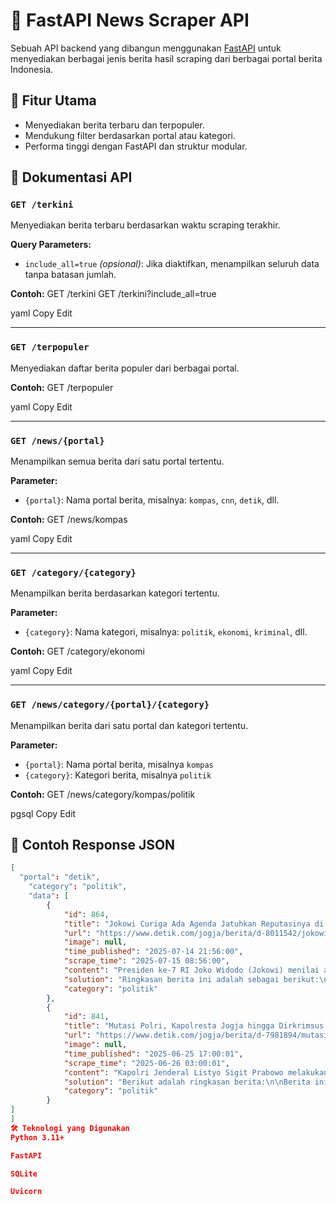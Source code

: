 # 📰 FastAPI News Scraper API

Sebuah API backend yang dibangun menggunakan [FastAPI](https://fastapi.tiangolo.com/) untuk menyediakan berbagai jenis berita hasil scraping dari berbagai portal berita Indonesia.

## 🚀 Fitur Utama

- Menyediakan berita terbaru dan terpopuler.
- Mendukung filter berdasarkan portal atau kategori.
- Performa tinggi dengan FastAPI dan struktur modular.

## 📌 Dokumentasi API

### `GET /terkini`

Menyediakan berita terbaru berdasarkan waktu scraping terakhir.

**Query Parameters:**
- `include_all=true` _(opsional)_: Jika diaktifkan, menampilkan seluruh data tanpa batasan jumlah.

**Contoh:**
GET /terkini
GET /terkini?include_all=true

yaml
Copy
Edit

---

### `GET /terpopuler`

Menyediakan daftar berita populer dari berbagai portal.

**Contoh:**
GET /terpopuler

yaml
Copy
Edit

---

### `GET /news/{portal}`

Menampilkan semua berita dari satu portal tertentu.

**Parameter:**
- `{portal}`: Nama portal berita, misalnya: `kompas`, `cnn`, `detik`, dll.

**Contoh:**
GET /news/kompas

yaml
Copy
Edit

---

### `GET /category/{category}`

Menampilkan berita berdasarkan kategori tertentu.

**Parameter:**
- `{category}`: Nama kategori, misalnya: `politik`, `ekonomi`, `kriminal`, dll.

**Contoh:**
GET /category/ekonomi

yaml
Copy
Edit

---

### `GET /news/category/{portal}/{category}`

Menampilkan berita dari satu portal dan kategori tertentu.

**Parameter:**
- `{portal}`: Nama portal berita, misalnya `kompas`
- `{category}`: Kategori berita, misalnya `politik`

**Contoh:**
GET /news/category/kompas/politik

pgsql
Copy
Edit

## 🧪 Contoh Response JSON

```json
[
  "portal": "detik",
    "category": "politik",
    "data": [
        {
            "id": 864,
            "title": "Jokowi Curiga Ada Agenda Jatuhkan Reputasinya di Balik Isu Ijazah Palsu",
            "url": "https://www.detik.com/jogja/berita/d-8011542/jokowi-curiga-ada-agenda-jatuhkan-reputasinya-di-balik-isu-ijazah-palsu",
            "image": null,
            "time_published": "2025-07-14 21:56:00",
            "scrape_time": "2025-07-15 08:56:00",
            "content": "Presiden ke-7 RI Joko Widodo (Jokowi) menilai ada agenda politik di balik isu soal ijazah palsu hingga pemakzulan Wakil Presiden Gibran Rakabuming Raka. Agenda itu ialah menurunkan reputasi politik dirinya. Dilansir detikJateng, polemik ijazah palsu Jokowi kembali muncul usai Jokowi purnatugas pada Oktober 2024 lalu. Jokowi bahkan melaporkan lima orang terkait isu ijazah palsu tersebut. \"Saya berperasaan, memang kelihatannya ada agenda besar politik. Dibalik isu-isu ini ijazah palsu, isu pemakzulan,\" kata Jokowi saat ditemui wartawan di kediaman pribadinya di Sumber, Banjarsari, Solo, Senin (14/6/2025). SCROLL TO CONTINUE WITH CONTENT Jokowi curiga agenda besar politik itu ingin menurunkan reputasi dirinya. Menurutnya, hal itu termasuk terkait isu pemakzulan Gibran. \"Ini perasaan politik saya mengatakan ada agenda besar politik untuk menurunkan reputasi politik, untuk men-down grade,\" ujar dia. \"Termasuk itu (isu pemakzulan) Jadi ijazah palsu, pemakzulan Mas Wapres, saya kira ada agenda besar politik,\" ucap Jokowi. Meski demikian, Jokowi menyatakan dirinya merespons itu secara biasa saja. \"Ya buat saya biasa-biasa aja lah dan biasa, ya bisa,\" pungkasnya.",
            "solution": "Ringkasan berita ini adalah sebagai berikut:\n\nPresiden ke-7 RI Joko Widodo (Jokowi) menyatakan bahwa ada agenda politik besar yang ingin menurunkan reputasinya, termasuk terkait isu pemakzulan Wakil Presiden Gibran Rakabuming Raka. Ia melaporkan lima orang terkait isu ijazah palsu dan berperasaan bahwa ada agenda politik itu. Jokowi menyatakan dirinya merespons secara biasa saja.\n\nSolusi untuk masalah yang diangkat adalah dengan memastikan bahwa ada transparansi dan kejujuran dalam pemerintahan, sehingga tidak ada agendanya yang ingin menurunkan reputasi seseorang. Selain itu, penting juga untuk meningkatkan kesadaran masyarakat tentang pentingnya integritas dan kejujuran dalam pemerintahan.",
            "category": "politik"
        },
        {
            "id": 841,
            "title": "Mutasi Polri, Kapolresta Jogja hingga Dirkrimsus Polda DIY Diganti",
            "url": "https://www.detik.com/jogja/berita/d-7981894/mutasi-polri-kapolresta-jogja-hingga-dirkrimsus-polda-diy-diganti",
            "image": null,
            "time_published": "2025-06-25 17:00:01",
            "scrape_time": "2025-06-26 03:00:01",
            "content": "Kapolri Jenderal Listyo Sigit Prabowo melakukan rotasi atau mutasi jabatan kapolres dan pejabat utama Polda DIY. Rotasi jabatan itu meliputi posisi Kapolresta Kota Jogja, Dir Reskrimsus Polda DIY, dan Itwasum Polda DIY. Adapun rotasi jabatan itu berdasarkan Surat Keputusan Kapolri Kep 927/VI/2025 tanggal 24 Juni 2025 dan STR Kapolri No 1422/VI/Kep/2025 tanggal 24 Juni 2025. \"Memang benar ada mutasi beberapa pejabat utama di Polda DIY,\" kata Kabid Humas Polda DIY Kombes Ihsan kepada wartawan di Mapolda DIY, Sleman, Rabu (26/6/2025). SCROLL TO CONTINUE WITH CONTENT Ihsan bilang pejabat yang dirotasi yakni Dirkrimsus Polda DIY Kombes Wirdhanto Hadicaksono. Dia digantikan oleh AKBP Saprodin yang sebelumnya menjabat Dirkrimsus Polda Sulbar. \"Pak Wirdhanto (dimutasi) jadi Dirkrimsus Polda Jabar,\" ujarnya. Kemudian, Kapolresta Jogja Kombes Aditya Surya Dharma dipromosikan sebagai Kasubdit Pam VIP Ditpamobvit Korps Sabhara Baharkam Polri. \"Adapun penggantinya adalah Kombes Eva Guna Pandia yang sebelumnya menjabat Karolog Polda Papua Barat,\" ucapnya. Kemudian pejabat Itwasda Polda DIY yang sebelumnya kosong, kini dijabat oleh Kombes I Gusti Ngurah Rai Mahaputra. Gusti sebelumnya Auditor Kepolisian Madya Tk. II Itwasum Polri. \"Sertijab nanti masih menunggu keputusan dari Bapak Kapolda,\" pungkasnya.",
            "solution": "Berikut adalah ringkasan berita:\n\nBerita ini membahas tentang rotasi jabatan beberapa pejabat utama di Polda DIY, termasuk Kapolresta Kota Jogja, Dir Reskrimsus Polda DIY, dan Itwasum Polda DIY. Rotasi jabatan ini dilakukan berdasarkan Surat Keputusan Kapolri dan STR Kapolri, dan melibatkan beberapa pejabat yang diangkat dan digantikan dalam posisi mereka.\n\nSolusi untuk masalah yang diangkat dalam berita ini adalah:\n\n* Sebagai solusi untuk rotasi jabatan yang dilakukan oleh Polda DIY, dapat dianut sebagai contoh bagi organisasi lain untuk melakukan rotasi jabatan secara teratur dan sesuai dengan kebutuhan.\n* Dapat juga disarankan agar pejabat yang diangkat memiliki pengalaman dan kemampuan yang lebih luas dalam menyelesaikan masalah dan meningkatkan kinerja organisasi.",
            "category": "politik"
        }
]
]
🛠️ Teknologi yang Digunakan
Python 3.11+

FastAPI

SQLite

Uvicorn
